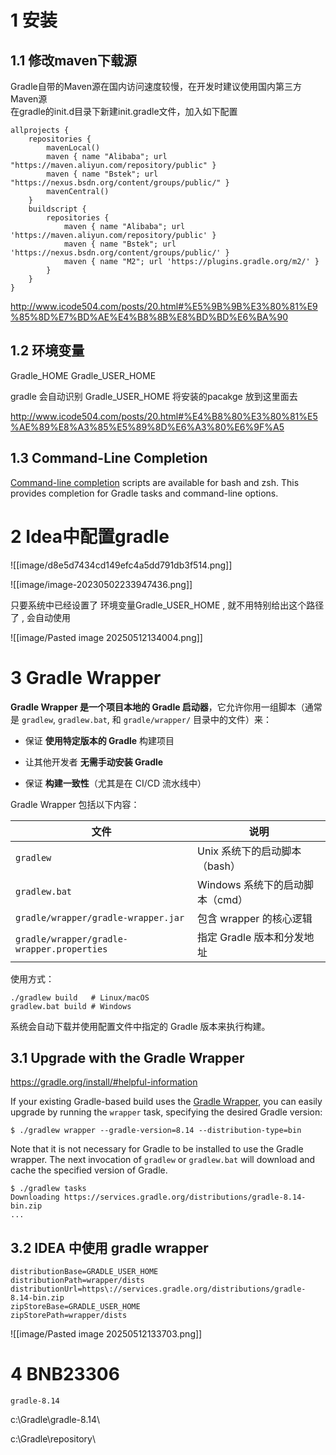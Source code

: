 

# 1 安装 
## 1.1 修改maven下载源

Gradle自带的Maven源在国内访问速度较慢，在开发时建议使用国内第三方Maven源  
在gradle的init.d目录下新建init.gradle文件，加入如下配置

```
allprojects {
	repositories {
		mavenLocal()
		maven { name "Alibaba"; url "https://maven.aliyun.com/repository/public" }
		maven { name "Bstek"; url "https://nexus.bsdn.org/content/groups/public/" }
		mavenCentral()
	}
	buildscript {
		repositories {
			maven { name "Alibaba"; url 'https://maven.aliyun.com/repository/public' }
			maven { name "Bstek"; url 'https://nexus.bsdn.org/content/groups/public/' }
			maven { name "M2"; url 'https://plugins.gradle.org/m2/' }
		}
	}
}

```

http://www.icode504.com/posts/20.html#%E5%9B%9B%E3%80%81%E9%85%8D%E7%BD%AE%E4%B8%8B%E8%BD%BD%E6%BA%90

## 1.2 环境变量 

Gradle_HOME
Gradle_USER_HOME

gradle 会自动识别 Gradle_USER_HOME  将安装的pacakge 放到这里面去

http://www.icode504.com/posts/20.html#%E4%B8%80%E3%80%81%E5%AE%89%E8%A3%85%E5%89%8D%E6%A3%80%E6%9F%A5


## 1.3 Command-Line Completion

[Command-line completion](https://git.io/gradle-completion) scripts are available for bash and zsh. This provides completion for Gradle tasks and command-line options.



# 2 Idea中配置gradle

![[image/d8e5d7434cd149efc4a5dd791db3f514.png]]


![[image/image-20230502233947436.png]]


只要系统中已经设置了 环境变量Gradle_USER_HOME , 就不用特别给出这个路径了 , 会自动使用 

![[image/Pasted image 20250512134004.png]]

# 3 Gradle Wrapper

**Gradle Wrapper 是一个项目本地的 Gradle 启动器**，它允许你用一组脚本（通常是 `gradlew`, `gradlew.bat`, 和 `gradle/wrapper/` 目录中的文件）来：

- 保证 **使用特定版本的 Gradle** 构建项目
    
- 让其他开发者 **无需手动安装 Gradle**
    
- 保证 **构建一致性**（尤其是在 CI/CD 流水线中）


 Gradle Wrapper 包括以下内容：

| 文件                                         | 说明                    |
| ------------------------------------------ | --------------------- |
| `gradlew`                                  | Unix 系统下的启动脚本（bash）   |
| `gradlew.bat`                              | Windows 系统下的启动脚本（cmd） |
| `gradle/wrapper/gradle-wrapper.jar`        | 包含 wrapper 的核心逻辑      |
| `gradle/wrapper/gradle-wrapper.properties` | 指定 Gradle 版本和分发地址     |



使用方式：
```
./gradlew build   # Linux/macOS
gradlew.bat build # Windows
```

系统会自动下载并使用配置文件中指定的 Gradle 版本来执行构建。







## 3.1 Upgrade with the Gradle Wrapper

https://gradle.org/install/#helpful-information

If your existing Gradle-based build uses the [Gradle Wrapper](https://docs.gradle.org/8.14/userguide/gradle_wrapper.html), you can easily upgrade by running the `wrapper` task, specifying the desired Gradle version:

```
$ ./gradlew wrapper --gradle-version=8.14 --distribution-type=bin
```

Note that it is not necessary for Gradle to be installed to use the Gradle wrapper. The next invocation of `gradlew` or `gradlew.bat` will download and cache the specified version of Gradle.

```
$ ./gradlew tasks
Downloading https://services.gradle.org/distributions/gradle-8.14-bin.zip
...
```


## 3.2 IDEA 中使用 gradle wrapper


```
distributionBase=GRADLE_USER_HOME
distributionPath=wrapper/dists
distributionUrl=https\://services.gradle.org/distributions/gradle-8.14-bin.zip
zipStoreBase=GRADLE_USER_HOME
zipStorePath=wrapper/dists
```


![[image/Pasted image 20250512133703.png]]


# 4 BNB23306


```
gradle-8.14
```


c:\Gradle\gradle-8.14\


c:\Gradle\repository\


